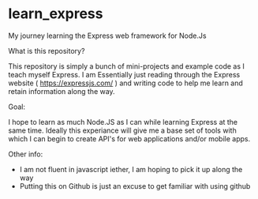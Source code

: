 # learn_express
My journey learning the Express web framework for Node.Js

What is this repository?

This repository is simply a bunch of mini-projects and example code as I teach myself Express. I am Essentially just reading through 
the Express website ( https://expressjs.com/ ) and writing code to help me learn and retain information along the way.

Goal:

I hope to learn as much Node.JS as I can while learning Express at the same time. Ideally this experiance will give me a base set of tools 
with which I can begin to create API's for web applications and/or mobile apps.

Other info:
- I am not fluent in javascript iether, I am hoping to pick it up along the way
- Putting this on Github is just an excuse to get familiar with using github
